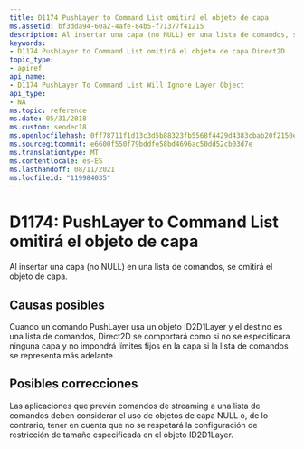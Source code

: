 ```yaml
---
title: D1174 PushLayer to Command List omitirá el objeto de capa
ms.assetid: bf3dda94-60a2-4afe-84b5-f71377f41215
description: Al insertar una capa (no NULL) en una lista de comandos, se omitirá el objeto de capa.
keywords:
- D1174 PushLayer to Command List omitirá el objeto de capa Direct2D
topic_type:
- apiref
api_name:
- D1174 PushLayer To Command List Will Ignore Layer Object
api_type:
- NA
ms.topic: reference
ms.date: 05/31/2018
ms.custom: seodec18
ms.openlocfilehash: 0ff78711f1d13c3d5b88323fb5568f4429d4383cbab20f2150ec860c249bc5d0
ms.sourcegitcommit: e6600f550f79bddfe58bd4696ac50dd52cb03d7e
ms.translationtype: MT
ms.contentlocale: es-ES
ms.lasthandoff: 08/11/2021
ms.locfileid: "119984035"
---
```

# <a name="d1174-pushlayer-to-command-list-will-ignore-layer-object"></a>D1174: PushLayer to Command List omitirá el objeto de capa

Al insertar una capa (no NULL) en una lista de comandos, se omitirá el objeto de capa.





 

## <a name="possible-causes"></a>Causas posibles

Cuando un comando PushLayer usa un objeto ID2D1Layer y el destino es una lista de comandos, Direct2D se comportará como si no se especificara ninguna capa y no impondrá límites fijos en la capa si la lista de comandos se representa más adelante.

## <a name="possible-fixes"></a>Posibles correcciones

Las aplicaciones que prevén comandos de streaming a una lista de comandos deben considerar el uso de objetos de capa NULL o, de lo contrario, tener en cuenta que no se respetará la configuración de restricción de tamaño especificada en el objeto ID2D1Layer.

 

 




